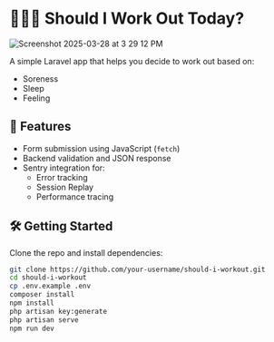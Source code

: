 # 🏋🏾‍♂️ Should I Work Out Today?

![Screenshot 2025-03-28 at 3 29 12 PM](https://github.com/user-attachments/assets/4bd836b7-fe31-4e7b-b659-d3ed76d12edf)

A simple Laravel app that helps you decide to work out based on:

- Soreness
- Sleep
- Feeling

## 🚀 Features

- Form submission using JavaScript (`fetch`)
- Backend validation and JSON response
- Sentry integration for:
  - Error tracking
  - Session Replay
  - Performance tracing

## 🛠 Getting Started

Clone the repo and install dependencies:

```bash
git clone https://github.com/your-username/should-i-workout.git
cd should-i-workout
cp .env.example .env
composer install
npm install
php artisan key:generate
php artisan serve
npm run dev
